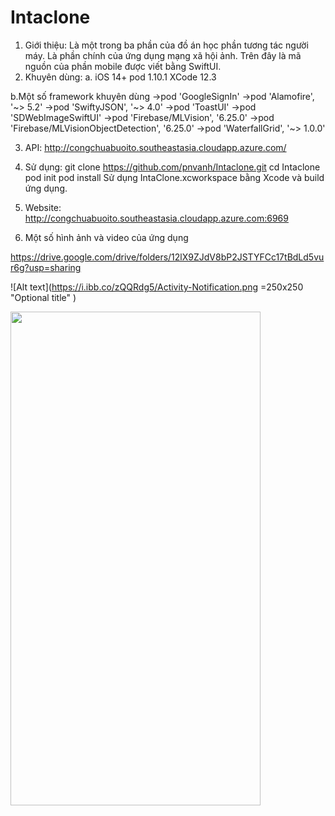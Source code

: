 # Intaclone
1. Giới thiệu:
Là một trong ba phần của đồ án học phần tương tác người máy. Là phần chính của ứng dụng mạng xã hội ảnh. 
Trên đây là mã nguồn của phần mobile được viết bằng SwiftUI.
2. Khuyên dùng:
a.
iOS 14+
pod 1.10.1
XCode 12.3

b.Một số framework khuyên dùng
->pod 'GoogleSignIn'
->pod 'Alamofire', '~> 5.2'
->pod 'SwiftyJSON', '~> 4.0'
->pod 'ToastUI'
->pod 'SDWebImageSwiftUI'
->pod 'Firebase/MLVision', '6.25.0'
->pod 'Firebase/MLVisionObjectDetection', '6.25.0'
->pod 'WaterfallGrid', '~> 1.0.0'

3. API: http://congchuabuoito.southeastasia.cloudapp.azure.com/

4. Sử dụng:
git clone https://github.com/pnvanh/Intaclone.git
cd Intaclone
pod init
pod install
Sử dụng IntaClone.xcworkspace bằng Xcode và build ứng dụng.

5. Website: http://congchuabuoito.southeastasia.cloudapp.azure.com:6969

6. Một số hình ảnh và video của ứng dụng

https://drive.google.com/drive/folders/12lX9ZJdV8bP2JSTYFCc17tBdLd5vur6g?usp=sharing


![Alt text](https://i.ibb.co/zQQRdg5/Activity-Notification.png =250x250 "Optional title" )

<img src="https://i.ibb.co/zQQRdg5/Activity-Notification.png" width="400" height="790">
